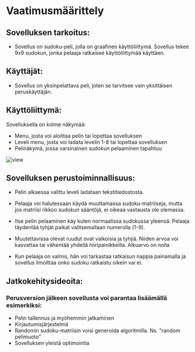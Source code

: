 # Vaatimusmäärittely

## Sovelluksen tarkoitus:

- Sovellus on sudoku-peli, jolla on graafinen käyttöliittymä. Sovellus tekee 9x9 sudokun, jonka pelaaja ratkaisee käyttöliittymää käyttäen.

## Käyttäjät:

- Sovellus on yksinpelattava peli, joten se tarvitsee vain yksittäisen peruskäyttäjän.

## Käyttöliittymä:

Sovelluksella on kolme näkymää:

- Menu, josta voi aloittaa pelin tai lopettaa sovelluksen
- Leveli menu, josta voi ladata levelin 1-8 tai lopettaa sovelluksen
- Pelinäkymä, jossa varsinainen sudokun pelaaminen tapahtuu
    
![view](https://user-images.githubusercontent.com/86538024/147420301-a6284882-645e-4d4c-b3ef-5840b47df5c1.JPG)

  

## Sovelluksen perustoiminnallisuus:
    
 - Pelin alkaessa valittu leveli ladataan tekstitiedostosta.
 - Pelaaja voi halutessaan käydä muuttamassa sudoku-matriiseja, mutta jos matriisi rikkoo sudokun sääntöjä, ei oikeaa vastausta ole olemassa.
    
 - Itse pelin pelaaminen käy kuten normaalissa sudokussa yleensä. Pelaaja täydentää tyhjät paikat valitsemallaan numerolla (1-9).
 - Muutettavissa olevat ruudut ovat valkoisia ja tyhjiä. Niiden arvoa voi kasvattaa tai vähentää yhdellä hiiripainikkeilla. Alkuarvo on nolla
 - Kun pelaaja on valmis, hän voi tarkastaa ratkaisun nappia painamalla ja sovellus ilmoittaa onko sudoku ratkaistu oikein vai ei.
    
## Jatkokehitysideoita:

### Perusversion jälkeen sovellusta voi parantaa lisäämällä esimerkiksi:

- Pelin tallennus ja myöhemmin jatkaminen
- Kirjautumisjärjestelmä
- Randomin sudoku-matriisin voisi generoida algoritmilla. Ns. "random pelimuoto"
- Sovelluksen yleistä optimointia
    

